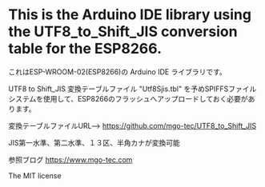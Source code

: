 # This is the Arduino IDE library using the UTF8_to_Shift_JIS conversion table for the ESP8266.

これはESP-WROOM-02(ESP8266)の Arduino IDE ライブラリです。

UTF8 to Shift_JIS 変換テーブルファイル "Utf8Sjis.tbl" を予めSPIFFSファイルシステムを使用して、ESP8266のフラッシュへアップロードしておく必要があります。

変換テーブルファイルURL--> https://github.com/mgo-tec/UTF8_to_Shift_JIS


JIS第一水準、第二水準、１３区、半角カナが変換可能

参照ブログ https://www.mgo-tec.com

The MIT license